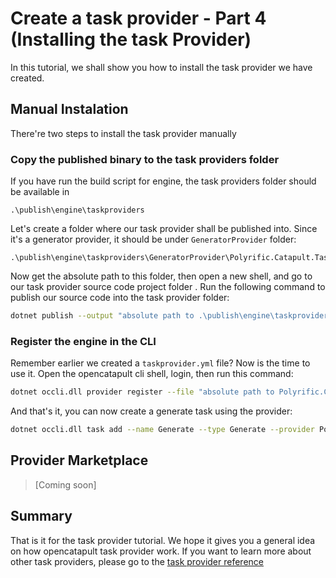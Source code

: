 # Create a task provider - Part 4 (Installing the task Provider)

In this tutorial, we shall show you how to install the task provider we have created.

## Manual Instalation
There're two steps to install the task provider manually

### Copy the published binary to the task providers folder

If you have run the build script for engine, the task providers folder should be available in
```
.\publish\engine\taskproviders
```

Let's create a folder where our task provider shall be published into. Since it's a generator provider, it should be under `GeneratorProvider` folder:
```
.\publish\engine\taskproviders\GeneratorProvider\Polyrific.Catapult.TaskProviders.Angular
```

Now get the absolute path to this folder, then open a new shell, and go to our task provider source code project folder . Run the following command to publish our source code into the task provider folder:
```sh
dotnet publish --output "absolute path to .\publish\engine\taskproviders\GeneratorProvider\Polyrific.Catapult.TaskProviders.Angular"
```

### Register the engine in the CLI

Remember earlier we created a `taskprovider.yml` file? Now is the time to use it. Open the opencatapult cli shell, login, then run this command:
```sh
dotnet occli.dll provider register --file "absolute path to Polyrific.Catapult.TaskProviders.Angular\taskprovider.yml"
```

And that's it, you can now create a generate task using the provider:
```sh
dotnet occli.dll task add --name Generate --type Generate --provider Polyrific.Catapult.TaskProviders.Angular
```

## Provider Marketplace
> [Coming soon]

## Summary
That is it for the task provider tutorial. We hope it gives you a general idea on how opencatapult task provider work. If you want to learn more about other task providers, please go to the [task provider reference](../task-providers/task-provider.md)
